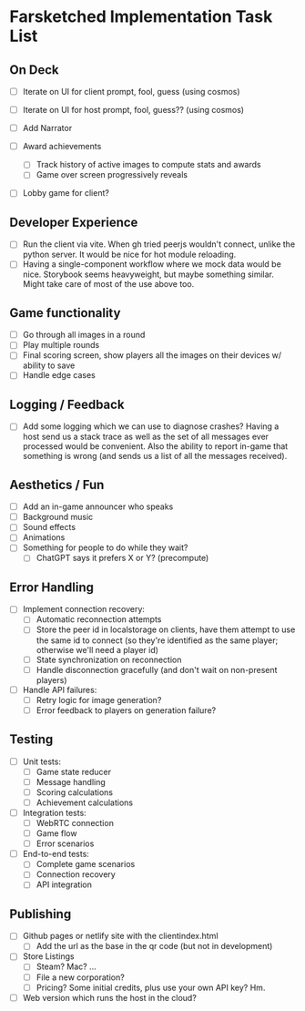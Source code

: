# Farsketched Implementation Task List

## On Deck
- [ ] Iterate on UI for client prompt, fool, guess (using cosmos)
- [ ] Iterate on UI for host prompt, fool, guess?? (using cosmos)
- [ ] Add Narrator
- [ ] Award achievements
  - [ ] Track history of active images to compute stats and awards
  - [ ] Game over screen progressively reveals
- [ ] Lobby game for client?


## Developer Experience
- [ ] Run the client via vite. When gh tried peerjs wouldn't connect, unlike the python server. It would be nice for hot module reloading.
- [ ] Having a single-component workflow where we mock data would be nice. Storybook seems heavyweight, but maybe something similar. Might take care of most of the use above too. 

## Game functionality
- [ ] Go through all images in a round
- [ ] Play multiple rounds
- [ ] Final scoring screen, show players all the images on their devices w/ ability to save
- [ ] Handle edge cases

## Logging / Feedback
- [ ] Add some logging which we can use to diagnose crashes? Having a host send us a stack trace as well as the set of all messages ever processed would be convenient. Also the ability to report in-game that something is wrong (and sends us a list of all the messages received).

## Aesthetics / Fun
- [ ] Add an in-game announcer who speaks
- [ ] Background music
- [ ] Sound effects
- [ ] Animations
- [ ] Something for people to do while they wait?
  - [ ] ChatGPT says it prefers X or Y? (precompute)

## Error Handling
- [ ] Implement connection recovery:
  - [ ] Automatic reconnection attempts
  - [ ] Store the peer id in localstorage on clients, have them attempt to use the same id to connect (so they're identified as the same player; otherwise we'll need a player id)
  - [ ] State synchronization on reconnection
  - [ ] Handle disconnection gracefully (and don't wait on non-present players)
- [ ] Handle API failures:
  - [ ] Retry logic for image generation?
  - [ ] Error feedback to players on generation failure?

## Testing
- [ ] Unit tests:
  - [ ] Game state reducer
  - [ ] Message handling
  - [ ] Scoring calculations
  - [ ] Achievement calculations
- [ ] Integration tests:
  - [ ] WebRTC connection
  - [ ] Game flow
  - [ ] Error scenarios
- [ ] End-to-end tests:
  - [ ] Complete game scenarios
  - [ ] Connection recovery
  - [ ] API integration

## Publishing
- [ ] Github pages or netlify site with the clientindex.html
  - [ ] Add the url as the base in the qr code (but not in development)
- [ ] Store Listings
  - [ ] Steam? Mac? ...
  - [ ] File a new corporation?
  - [ ] Pricing? Some initial credits, plus use your own API key? Hm.
- [ ] Web version which runs the host in the cloud?
